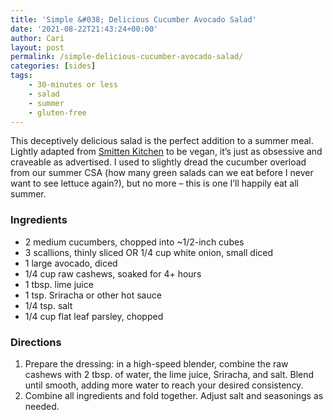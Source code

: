 ```yaml
---
title: 'Simple &#038; Delicious Cucumber Avocado Salad'
date: '2021-08-22T21:43:24+00:00'
author: Cari
layout: post
permalink: /simple-delicious-cucumber-avocado-salad/
categories: [sides]
tags:
    - 30-minutes or less
    - salad
    - summer
    - gluten-free
---
```


This deceptively delicious salad is the perfect addition to a summer meal. Lightly adapted from [Smitten Kitchen](https://smittenkitchen.com/2015/04/obsessively-good-avocado-cucumber-salad/) to be vegan, it’s just as obsessive and craveable as advertised. I used to slightly dread the cucumber overload from our summer CSA (how many green salads can we eat before I never want to see lettuce again?), but no more – this is one I’ll happily eat all summer.

### Ingredients

- 2 medium cucumbers, chopped into ~1/2-inch cubes
- 3 scallions, thinly sliced OR 1/4 cup white onion, small diced
- 1 large avocado, diced
- 1/4 cup raw cashews, soaked for 4+ hours
- 1 tbsp. lime juice
- 1 tsp. Sriracha or other hot sauce
- 1/4 tsp. salt
- 1/4 cup flat leaf parsley, chopped

### Directions

1. Prepare the dressing: in a high-speed blender, combine the raw cashews with 2 tbsp. of water, the lime juice, Sriracha, and salt. Blend until smooth, adding more water to reach your desired consistency.
2. Combine all ingredients and fold together. Adjust salt and seasonings as needed.